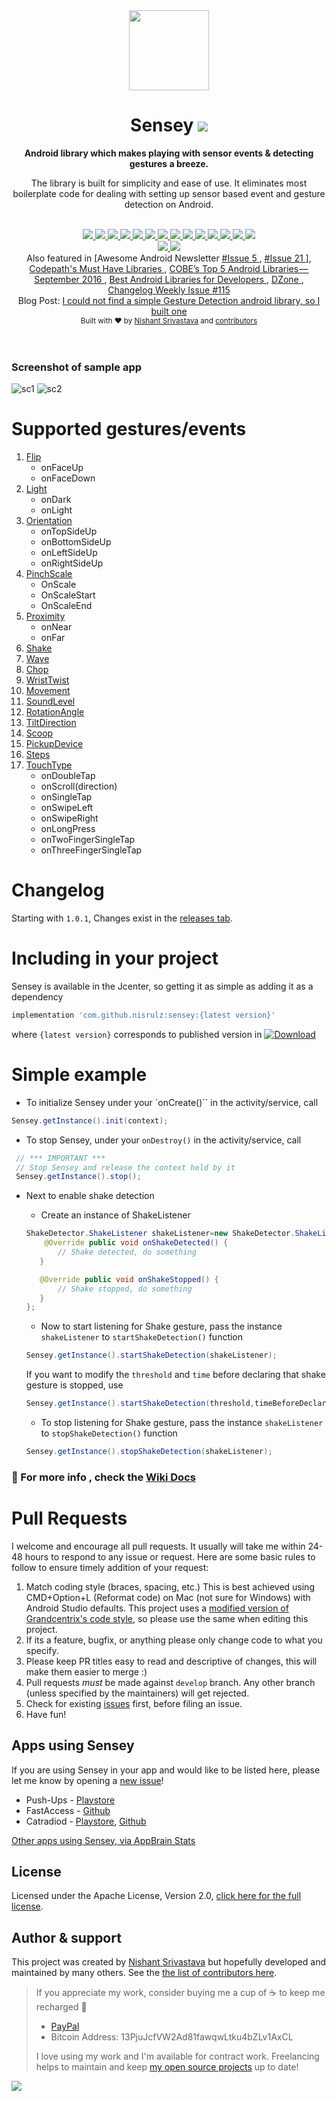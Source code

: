 <div align="center">
  <img src="/img/logo_color.png" height="128" />
</div>

<h1 align="center">Sensey <a href="https://twitter.com/intent/tweet?text=Sensey%3A%20Android%20library%20which%20makes%20playing%20with%20sensor%20events%20%26%20detecting%20gestures%20a%20breeze%F0%9F%98%8E&url=https://github.com/nisrulz/sensey&via=nisrulz&hashtags=AndroidDev">
        <img src="https://img.shields.io/twitter/url/http/shields.io.svg?style=social"/>
    </a></h1>

<div align="center">
  <strong>Android library which makes playing with sensor events & detecting gestures a breeze.</strong>
  <p>The library is built for simplicity and ease of use. It eliminates most boilerplate code for dealing with setting up sensor based event and gesture detection on Android.</p>
</div>
<br/>
<div align="center">
    <!-- Bintray -->
    <a href="https://bintray.com/nisrulz/maven/com.github.nisrulz%3Asensey/_latestVersion">
        <img src="https://api.bintray.com/packages/nisrulz/maven/com.github.nisrulz%3Asensey/images/download.svg"/>
    </a>
    <!-- API -->
    <a href="https://android-arsenal.com/api?level=14">
        <img src="https://img.shields.io/badge/API-14%2B-orange.svg?style=flat"/>
    </a>
    <!-- Android Arsenal -->
    <a href="https://android-arsenal.com/details/1/3550">
        <img src="https://img.shields.io/badge/Android%20Arsenal-Sensey-green.svg?style=true"/>
    </a>
    <!-- Android Sweets -->
    <a href="https://androidsweets.ongoodbits.com/2016/05/26/issue-20">
        <img src="https://img.shields.io/badge/AndroidSweets-%2320-ff69b4.svg"/>
    </a>
    <!-- Android Dev Digest -->
    <a href="https://www.androiddevdigest.com/digest-100/">
        <img src="https://img.shields.io/badge/AndroidDev%20Digest-%23100-blue.svg"/>
    </a>
    <!-- Android Dev Digest -->
    <a href="https://www.androiddevdigest.com/digest-131/">
        <img src="https://img.shields.io/badge/AndroidDev%20Digest-%23131-blue.svg"/>
    </a>
    <!-- Android Weekly -->
    <a href="http://androidweekly.net/issues/issue-209">
        <img src="https://img.shields.io/badge/Android%20Weekly-%23209-blue.svg"/>
    </a>
    <!-- Android Weekly -->
    <a href="http://androidweekly.net/issues/issue-245">
        <img src="https://img.shields.io/badge/Android%20Weekly-%23245-blue.svg"/>
    </a>
    <!-- Awesome Android -->
    <a href="https://snowdream.github.io/awesome-android/Other.html#Gesture">
        <img src="https://cdn.rawgit.com/sindresorhus/awesome/d7305f38d29fed78fa85652e3a63e154dd8e8829/media/badge.svg"/>
    </a>
    <!-- GitHub stars -->
    <a href="https://github.com/nisrulz/sensey">
        <img src="https://img.shields.io/github/stars/nisrulz/sensey.svg?style=social&label=Star"/>
    </a>
    <!-- GitHub forks -->
    <a href="https://github.com/nisrulz/sensey/fork">
        <img src="hhttps://img.shields.io/github/forks/nisrulz/sensey.svg?style=social&label=Fork"/>
    </a>
    <!-- GitHub watchers -->
    <a href="https://github.com/nisrulz/sensey">
        <img src="https://img.shields.io/github/watchers/nisrulz/sensey.svg?style=social&label=Watch"/>
    </a>
    <!-- Say Thanks! -->
    <a href="https://saythanks.io/to/nisrulz">
        <img src="https://img.shields.io/badge/Say%20Thanks-!-1EAEDB.svg"/>
    </a>
    <a href="https://www.paypal.me/nisrulz/5">
        <img src="https://img.shields.io/badge/$-donate-ff69b4.svg?maxAge=2592000&amp;style=flat">
    </a>
    <br/>
     <!-- GitHub followers -->
    <a href="https://github.com/nisrulz/sensey">
        <img src="https://img.shields.io/github/followers/nisrulz.svg?style=social&label=Follow%20@nisrulz"/>
    </a>
    <!-- Twitter Follow -->
    <a href="https://twitter.com/nisrulz">
        <img src="https://img.shields.io/twitter/follow/nisrulz.svg?style=social"/>
    </a>
</div>

<div align="center">
    Also featured in [Awesome Android Newsletter
    <a href="https://android.libhunt.com/newsletter/5">
         #Issue 5
    </a>, 
    <a href="https://android.libhunt.com/newsletter/21">
         #Issue 21
    </a>],
    <a href="https://github.com/codepath/android_guides/wiki/Must-Have-libraries#convenience">
         Codepath's Must Have Libraries
    </a>, 
    <a href="https://medium.cobeisfresh.com/cobes-top-5-android-libraries-september-2016-883757e61bf0#.oe2lzaxyn">
         COBE’s Top 5 Android Libraries — September 2016
    </a>, 
    <a href="https://cloudrail.com/best-android-libraries-for-developers/">
         Best Android Libraries for Developers
    </a>, 
    <a href="https://dzone.com/articles/this-week-in-mobile-may-15">
         DZone
    </a>, 
    <a href="http://email.changelog.com/t/t-310383437622D164">
        Changelog Weekly Issue #115
    </a>
</div>

<div align="center">
    Blog Post: 
    <a href="https://android.jlelse.eu/i-could-not-find-a-simple-gesture-detection-android-library-so-i-built-one-334c0a307c16#.1us4zgise">
         I could not find a simple Gesture Detection android library, so I built one
    </a>
</div>


<div align="center">
  <sub>Built with ❤︎ by
  <a href="https://twitter.com/nisrulz">Nishant Srivastava</a> and
  <a href="https://github.com/nisrulz/sensey/graphs/contributors">
    contributors
  </a>
</div>
<br/>
<br/>

### Screenshot of sample app

![sc1](img/sc1.png) ![sc2](img/sc2.png)

# Supported gestures/events

 1. [Flip](https://github.com/nisrulz/sensey/wiki/Usage#flip)
    + onFaceUp
    + onFaceDown
 1. [Light](https://github.com/nisrulz/sensey/wiki/Usage#light)
    + onDark
    + onLight
 1. [Orientation](https://github.com/nisrulz/sensey/wiki/Usage#orientation)
    + onTopSideUp
    + onBottomSideUp
    + onLeftSideUp
    + onRightSideUp
 1. [PinchScale](https://github.com/nisrulz/sensey/wiki/Usage#pinchscale)
    + OnScale
    + OnScaleStart
    + OnScaleEnd
 1. [Proximity](https://github.com/nisrulz/sensey/wiki/Usage#proximity)
    + onNear
    + onFar
 1. [Shake](https://github.com/nisrulz/sensey/wiki/Usage#shake)
 1. [Wave](https://github.com/nisrulz/sensey/wiki/Usage#wave)
 1. [Chop](https://github.com/nisrulz/sensey/wiki/Usage#chop)
 1. [WristTwist](https://github.com/nisrulz/sensey/wiki/Usage#wristtwist)
 1. [Movement](https://github.com/nisrulz/sensey/wiki/Usage#movement)
 1. [SoundLevel](https://github.com/nisrulz/sensey/wiki/Usage#soundlevel)
 1. [RotationAngle](https://github.com/nisrulz/sensey/wiki/Usage#rotationangle)
 1. [TiltDirection](https://github.com/nisrulz/sensey/wiki/Usage#tiltdirection)
 1. [Scoop](https://github.com/nisrulz/sensey/wiki/Usage#scoop)
 1. [PickupDevice](https://github.com/nisrulz/sensey/wiki/Usage#pickupdevice)
 1. [Steps](https://github.com/nisrulz/sensey/wiki/Usage#steps)
 1. [TouchType](https://github.com/nisrulz/sensey/wiki/Usage#touchtype)
    + onDoubleTap
    + onScroll(direction)
    + onSingleTap
    + onSwipeLeft
    + onSwipeRight
    + onLongPress
    + onTwoFingerSingleTap
    + onThreeFingerSingleTap


# Changelog

Starting with `1.0.1`, Changes exist in the [releases tab](https://github.com/nisrulz/sensey/releases).

# Including in your project
Sensey is available in the Jcenter, so getting it as simple as adding it as a dependency
```gradle
implementation 'com.github.nisrulz:sensey:{latest version}'
```
where `{latest version}` corresponds to published version in [ ![Download](https://api.bintray.com/packages/nisrulz/maven/com.github.nisrulz%3Asensey/images/download.svg) ](https://bintray.com/nisrulz/maven/com.github.nisrulz%3Asensey/_latestVersion)

# Simple example

+ To initialize Sensey under your `onCreate()`` in the activity/service, call
```java
Sensey.getInstance().init(context);
```

+ To stop Sensey, under your `onDestroy()` in the activity/service, call
```java
 // *** IMPORTANT ***
 // Stop Sensey and release the context held by it
 Sensey.getInstance().stop();
```

+ Next to enable shake detection 
  + Create an instance of ShakeListener
  ```java
  ShakeDetector.ShakeListener shakeListener=new ShakeDetector.ShakeListener() {
      @Override public void onShakeDetected() {
         // Shake detected, do something
     }

     @Override public void onShakeStopped() {
         // Shake stopped, do something
     }
  };
  ```
  + Now to start listening for Shake gesture, pass the instance `shakeListener` to `startShakeDetection()` function
  ```java
  Sensey.getInstance().startShakeDetection(shakeListener);
  ```
  
  If you want to modify the `threshold` and `time` before declaring that shake gesture is stopped, use
  ```java
  Sensey.getInstance().startShakeDetection(threshold,timeBeforeDeclaringShakeStopped,shakeListener);
  ```
  + To stop listening for Shake gesture, pass the instance `shakeListener` to `stopShakeDetection()` function
  ```java
  Sensey.getInstance().stopShakeDetection(shakeListener);
  ```

### :page_with_curl: For more info , check the **[Wiki Docs](https://github.com/nisrulz/sensey/wiki/Usage)**


# Pull Requests
I welcome and encourage all pull requests. It usually will take me within 24-48 hours to respond to any issue or request. Here are some basic rules to follow to ensure timely addition of your request:
  1. Match coding style (braces, spacing, etc.) This is best achieved using CMD+Option+L (Reformat code) on Mac (not sure for Windows) with Android Studio defaults. This project uses a [modified version of Grandcentrix's code style](https://github.com/nisrulz/AndroidCodeStyle/tree/nishant-config), so please use the same when editing this project.
  2. If its a feature, bugfix, or anything please only change code to what you specify.
  3. Please keep PR titles easy to read and descriptive of changes, this will make them easier to merge :)
  4. Pull requests _must_ be made against `develop` branch. Any other branch (unless specified by the maintainers) will get rejected.
  5. Check for existing [issues](https://github.com/nisrulz/sensey/issues) first, before filing an issue.  
  6. Have fun!

## Apps using Sensey
If you are using Sensey in your app and would like to be listed here, please let me know by opening a [new issue](https://github.com/nisrulz/sensey/issues/new)!

+ Push-Ups - [Playstore](https://play.google.com/store/apps/details?id=com.mk.push)
+ FastAccess - [Github](https://github.com/k0shk0sh/FastAccess)
+ Catradiod - [Playstore](https://play.google.com/store/apps/details?id=com.yopachara.catradiod), [Github](https://github.com/yopachara/Catradiod)

[Other apps using Sensey, via AppBrain Stats](https://www.appbrain.com/stats/libraries/details/sensey/sensey)

## License
Licensed under the Apache License, Version 2.0, [click here for the full license](/LICENSE.txt).

## Author & support
This project was created by [Nishant Srivastava](https://github.com/nisrulz/nisrulz.github.io#nishant-srivastava) but hopefully developed and maintained by many others. See the [the list of contributors here](https://github.com/nisrulz/sensey/graphs/contributors).

> If you appreciate my work, consider buying me a cup of :coffee: to keep me recharged :metal:
>  + [PayPal](https://www.paypal.me/nisrulz/5)
>  + Bitcoin Address: 13PjuJcfVW2Ad81fawqwLtku4bZLv1AxCL
>
> I love using my work and I'm available for contract work. Freelancing helps to maintain and keep [my open source projects](https://github.com/nisrulz/) up to date!

<img src="http://forthebadge.com/images/badges/built-for-android.svg" />